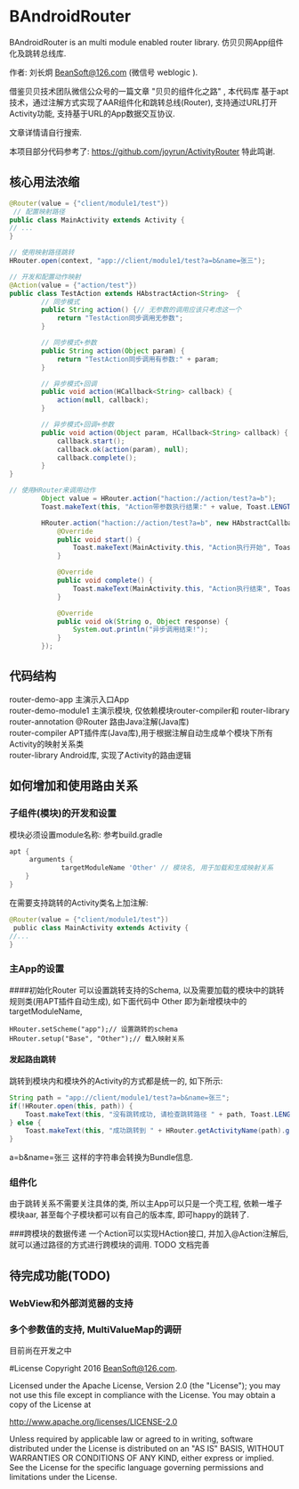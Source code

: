 # BAndroidRouter
BAndroidRouter is an multi module enabled router library. 仿贝贝网App组件化及跳转总线库.

作者: 刘长炯 BeanSoft@126.com (微信号 weblogic ).

借鉴贝贝技术团队微信公众号的一篇文章 "贝贝的组件化之路" , 本代码库
基于apt技术，通过注解方式实现了AAR组件化和跳转总线(Router), 支持通过URL打开Activity功能,
支持基于URL的App数据交互协议.

文章详情请自行搜索.

本项目部分代码参考了: https://github.com/joyrun/ActivityRouter 特此鸣谢.

## 核心用法浓缩

```java
@Router(value = {"client/module1/test"})
 // 配置映射路径 
public class MainActivity extends Activity {
// ...
}

// 使用映射路径跳转
HRouter.open(context, "app://client/module1/test?a=b&name=张三");

// 开发和配置动作映射
@Action(value = {"action/test"})
public class TestAction extends HAbstractAction<String>  {
        // 同步模式
        public String action() {// 无参数的调用应该只考虑这一个
            return "TestAction同步调用无参数";
        }

        // 同步模式+参数
        public String action(Object param) {
            return "TestAction同步调用有参数:" + param;
        }

        // 异步模式+回调
        public void action(HCallback<String> callback) {
            action(null, callback);
        }

        // 异步模式+回调+参数
        public void action(Object param, HCallback<String> callback) {
            callback.start();
            callback.ok(action(param), null);
            callback.complete();
        }
}

// 使用HRouter来调用动作
        Object value = HRouter.action("haction://action/test?a=b");
        Toast.makeText(this, "Action带参数执行结果:" + value, Toast.LENGTH_SHORT).show();

        HRouter.action("haction://action/test?a=b", new HAbstractCallback<String>() {
            @Override
            public void start() {
                Toast.makeText(MainActivity.this, "Action执行开始", Toast.LENGTH_SHORT).show();
            }

            @Override
            public void complete() {
                Toast.makeText(MainActivity.this, "Action执行结束", Toast.LENGTH_SHORT).show();
            }

            @Override
            public void ok(String o, Object response) {
                System.out.println("异步调用结束!");
            }
        });
```


## 代码结构
router-demo-app 主演示入口App<br>
router-demo-module1 主演示模块, 仅依赖模块router-compiler和 router-library<br>
router-annotation @Router 路由Java注解(Java库)<br>
router-compiler APT插件库(Java库),用于根据注解自动生成单个模块下所有Activity的映射关系类<br>
router-library Android库, 实现了Activity的路由逻辑
## 如何增加和使用路由关系
### 子组件(模块)的开发和设置
模块必须设置module名称:
参考build.gradle

```gradle
apt {
     arguments {
             targetModuleName 'Other' // 模块名, 用于加载和生成映射关系
    } 
}
```

在需要支持跳转的Activity类名上加注解:


```java
@Router(value = {"client/module1/test"}) 
 public class MainActivity extends Activity {
//...
}
```

### 主App的设置
####初始化Router
可以设置跳转支持的Schema, 以及需要加载的模块中的跳转规则类(用APT插件自动生成), 如下面代码中 Other 即为新增模块中的 targetModuleName, 
```
HRouter.setScheme("app");// 设置跳转的schema 
HRouter.setup("Base", "Other");// 载入映射关系
```
#### 发起路由跳转
跳转到模块内和模块外的Activity的方式都是统一的, 如下所示:

```java
String path = "app://client/module1/test?a=b&name=张三";
if(!HRouter.open(this, path)) {
    Toast.makeText(this, "没有跳转成功, 请检查跳转路径 " + path, Toast.LENGTH_SHORT).show();
} else {
    Toast.makeText(this, "成功跳转到 " + HRouter.getActivityName(path).getCanonicalName(), Toast.LENGTH_SHORT).show();
}
```
a=b&name=张三 这样的字符串会转换为Bundle信息.

### 组件化
由于跳转关系不需要关注具体的类, 所以主App可以只是一个壳工程, 依赖一堆子模块aar, 甚至每个子模块都可以有自己的版本库, 即可happy的跳转了.

###跨模块的数据传递
一个Action可以实现HAction接口, 并加入@Action注解后, 就可以通过路径的方式进行跨模块的调用.
TODO 文档完善

## 待完成功能(TODO)
### WebView和外部浏览器的支持
### 多个参数值的支持, MultiValueMap的调研
目前尚在开发之中


#License
Copyright 2016 BeanSoft@126.com.

Licensed under the Apache License, Version 2.0 (the "License");
you may not use this file except in compliance with the License.
You may obtain a copy of the License at

   http://www.apache.org/licenses/LICENSE-2.0

Unless required by applicable law or agreed to in writing, software
distributed under the License is distributed on an "AS IS" BASIS,
WITHOUT WARRANTIES OR CONDITIONS OF ANY KIND, either express or implied.
See the License for the specific language governing permissions and
limitations under the License.


